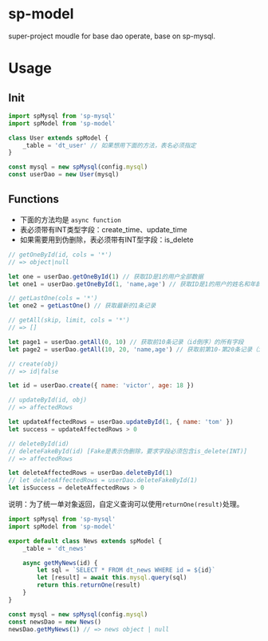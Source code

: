 # sp-model
super-project moudle for base dao operate, base on sp-mysql.

# Usage

## Init

```js
import spMysql from 'sp-mysql'
import spModel from 'sp-model'

class User extends spModel {
    _table = 'dt_user' // 如果想用下面的方法，表名必须指定
}

const mysql = new spMysql(config.mysql)
const userDao = new User(mysql)
```

## Functions

 - 下面的方法均是 ```async function```
 - 表必须带有INT类型字段：create_time、update_time
 - 如果需要用到伪删除，表必须带有INT型字段：is_delete

```js
// getOneById(id, cols = '*')
// => object|null

let one = userDao.getOneById(1) // 获取ID是1的用户全部数据
let one1 = userDao.getOneById(1, 'name,age') // 获取ID是1的用户的姓名和年龄数据

// getLastOne(cols = '*')
let one2 = getLastOne() // 获取最新的1条记录

// getAll(skip, limit, cols = '*')
// => []

let page1 = userDao.getAll(0, 10) // 获取前10条记录（id倒序）的所有字段
let page2 = userDao.getAll(10, 20, 'name,age') // 获取前第10-第20条记录（id倒序）的姓名和年龄字段

// create(obj)
// => id|false

let id = userDao.create({ name: 'victor', age: 18 })

// updateById(id, obj)
// => affectedRows

let updateAffectedRows = userDao.updateById(1, { name: 'tom' })
let success = updateAffectedRows > 0

// deleteById(id)
// deleteFakeById(id) [Fake是表示伪删除，要求字段必须包含is_delete(INT)]
// => affectedRows

let deleteAffectedRows = userDao.deleteById(1)
// let deleteAffectedRows = userDao.deleteFakeById(1)
let isSuccess = deleteAffectedRows > 0
```

说明：为了统一单对象返回，自定义查询可以使用```returnOne(result)```处理。
```js
import spMysql from 'sp-mysql'
import spModel from 'sp-model'

export default class News extends spModel {
    _table = 'dt_news'

    async getMyNews(id) {
        let sql = `SELECT * FROM dt_news WHERE id = ${id}`
        let [result] = await this.mysql.query(sql)
        return this.returnOne(result)
    }
}

const mysql = new spMysql(config.mysql)
const newsDao = new News()
newsDao.getMyNews(1) // => news object | null
```